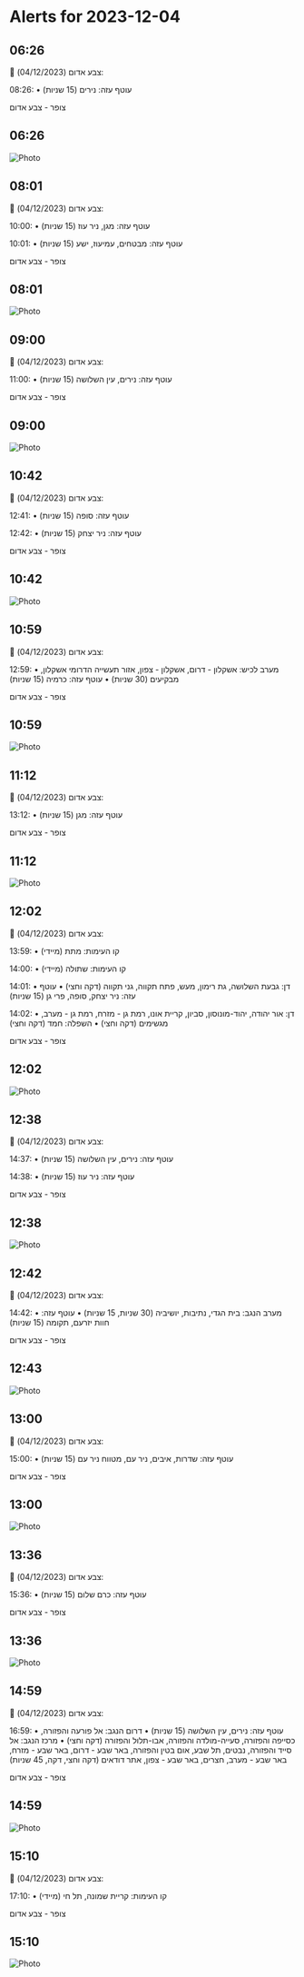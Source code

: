 # Alerts for 2023-12-04

## 06:26

🔴 צבע אדום (04/12/2023):

08:26:
• עוטף עזה: נירים (15 שניות)

צופר - צבע אדום

## 06:26

![Photo](images/17802.jpg)

## 08:01

🔴 צבע אדום (04/12/2023):

10:00:
• עוטף עזה: מגן, ניר עוז (15 שניות)

10:01:
• עוטף עזה: מבטחים, עמיעוז, ישע (15 שניות)

צופר - צבע אדום

## 08:01

![Photo](images/17808.jpg)

## 09:00

🔴 צבע אדום (04/12/2023):

11:00:
• עוטף עזה: נירים, עין השלושה (15 שניות)

צופר - צבע אדום

## 09:00

![Photo](images/17812.jpg)

## 10:42

🔴 צבע אדום (04/12/2023):

12:41:
• עוטף עזה: סופה (15 שניות)

12:42:
• עוטף עזה: ניר יצחק (15 שניות)

צופר - צבע אדום

## 10:42

![Photo](images/17816.jpg)

## 10:59

🔴 צבע אדום (04/12/2023):

12:59:
• מערב לכיש: אשקלון - דרום, אשקלון - צפון, אזור תעשייה הדרומי אשקלון, מבקיעים (30 שניות)
• עוטף עזה: כרמיה (15 שניות)

צופר - צבע אדום

## 10:59

![Photo](images/17820.jpg)

## 11:12

🔴 צבע אדום (04/12/2023):

13:12:
• עוטף עזה: מגן (15 שניות)

צופר - צבע אדום

## 11:12

![Photo](images/17822.jpg)

## 12:02

🔴 צבע אדום (04/12/2023):

13:59:
• קו העימות: מתת (מיידי)

14:00:
• קו העימות: שתולה (מיידי)

14:01:
• דן: גבעת השלושה, גת רימון, מעש, פתח תקווה, גני תקווה (דקה וחצי)
• עוטף עזה: ניר יצחק, סופה, פרי גן (15 שניות)

14:02:
• דן: אור יהודה, יהוד-מונוסון, סביון, קריית אונו, רמת גן - מזרח, רמת גן - מערב, מגשימים (דקה וחצי)
• השפלה: חמד (דקה וחצי)

צופר - צבע אדום

## 12:02

![Photo](images/17834.jpg)

## 12:38

🔴 צבע אדום (04/12/2023):

14:37:
• עוטף עזה: נירים, עין השלושה (15 שניות)

14:38:
• עוטף עזה: ניר עוז (15 שניות)

צופר - צבע אדום

## 12:38

![Photo](images/17839.jpg)

## 12:42

🔴 צבע אדום (04/12/2023):

14:42:
• מערב הנגב: בית הגדי, נתיבות, יושיביה (30 שניות, 15 שניות)
• עוטף עזה: חוות יזרעם, תקומה (15 שניות)

צופר - צבע אדום

## 12:43

![Photo](images/17847.jpg)

## 13:00

🔴 צבע אדום (04/12/2023):

15:00:
• עוטף עזה: שדרות, איבים, ניר עם, מטווח ניר עם (15 שניות)

צופר - צבע אדום

## 13:00

![Photo](images/17851.jpg)

## 13:36

🔴 צבע אדום (04/12/2023):

15:36:
• עוטף עזה: כרם שלום (15 שניות)

צופר - צבע אדום

## 13:36

![Photo](images/17853.jpg)

## 14:59

🔴 צבע אדום (04/12/2023):

16:59:
• עוטף עזה: נירים, עין השלושה (15 שניות)
• דרום הנגב: אל פורעה והפזורה, כסייפה והפזורה, סעייה-מולדה והפזורה, אבו-תלול והפזורה (דקה וחצי)
• מרכז הנגב: אל סייד והפזורה, נבטים, תל שבע, אום בטין והפזורה, באר שבע - דרום, באר שבע - מזרח, באר שבע - מערב, חצרים, באר שבע - צפון, אתר דודאים (דקה וחצי, דקה, 45 שניות)

צופר - צבע אדום

## 14:59

![Photo](images/17862.jpg)

## 15:10

🔴 צבע אדום (04/12/2023):

17:10:
• קו העימות: קריית שמונה, תל חי (מיידי)

צופר - צבע אדום

## 15:10

![Photo](images/17864.jpg)

